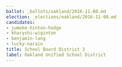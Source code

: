 ```yaml
---
ballot: _ballots/oakland/2016-11-08.md
election: _elections/oakland/2016-11-08.md
candidates:
- jumoke-hinton-hodge
- kharyshi-wiginton
- benjamin-lang
- lucky-narain
title: School Board District 3
label: Oakland Unified School District
---
```

